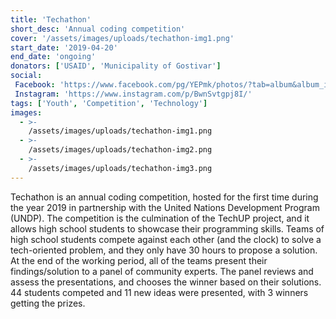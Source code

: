 ```yaml
---
title: 'Techathon'
short_desc: 'Annual coding competition'
cover: '/assets/images/uploads/techathon-img1.png'
start_date: '2019-04-20'
end_date: 'ongoing'
donators: ['USAID', 'Municipality of Gostivar']
social:
 Facebook: 'https://www.facebook.com/pg/YEPmk/photos/?tab=album&album_id=1022605771265199'
 Instagram: 'https://www.instagram.com/p/BwnSvtgpj8I/'
tags: ['Youth', 'Competition', 'Technology'] 
images:
  - >-
    /assets/images/uploads/techathon-img1.png
  - >-
    /assets/images/uploads/techathon-img2.png
  - >-
    /assets/images/uploads/techathon-img3.png
---
```


Techathon is an annual coding competition, hosted for the first time during the year 2019 in partnership with the United Nations Development Program (UNDP). The competition is the culmination of the TechUP project, and it allows high school students to showcase their programming skills. Teams of high school students compete against each other (and the clock) to solve a tech-oriented problem, and they only have 30 hours to propose a solution. At the end of the working period, all of the teams present their findings/solution to a panel of community experts. The panel reviews and assess the presentations, and chooses the winner based on their solutions. 44 students competed and 11 new ideas were presented, with 3 winners getting the prizes. 
